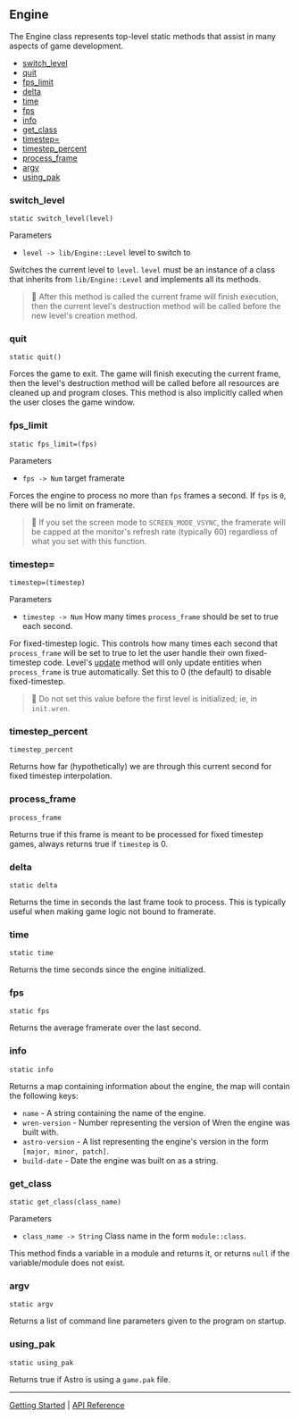 ## Engine
The Engine class represents top-level static methods that assist in many
aspects of game development.

 + [switch_level](#switch_level)
 + [quit](#quit)
 + [fps_limit](#fps_limit)
 + [delta](#delta)
 + [time](#time)
 + [fps](#fps)
 + [info](#info)
 + [get_class](#get_class)
 + [timestep=](#timestep)
 + [timestep_percent](#timestep_percent)
 + [process_frame](#process_frame)
 + [argv](#argv)
 + [using_pak](#using_pak)
 
### switch_level
`static switch_level(level)`

Parameters
 + `level -> lib/Engine::Level` level to switch to

Switches the current level to `level`. `level` must be an instance of a class 
that inherits from `lib/Engine::Level` and implements all its methods.

> 📝 After this method is called the current frame will finish execution, then
> the current level's destruction method will be called before the new level's
> creation method.

### quit
`static quit()`

Forces the game to exit. The game will finish executing the current frame, then
the level's destruction method will be called before all resources are cleaned up
and program closes. This method is also implicitly called when the user closes
the game window.

### fps_limit
`static fps_limit=(fps)`

Parameters
 + `fps -> Num` target framerate

Forces the engine to process no more than `fps` frames a second. If `fps` is `0`,
there will be no limit on framerate.

> 📝 If you set the screen mode to `SCREEN_MODE_VSYNC`, the framerate will be
> capped at the monitor's refresh rate (typically 60) regardless of what you set
> with this function.

### timestep=
`timestep=(timestep)`

Parameters
 + `timestep -> Num` How many times `process_frame` should be set to true each second.
 
For fixed-timestep logic. This controls how many times each second that `process_frame` will be
set to true to let the user handle their own fixed-timestep code. Level's [update](Level.md#update)
method will only update entities when `process_frame` is true automatically. Set this to 0 (the default)
to disable fixed-timestep.

> 📝 Do not set this value before the first level is initialized; ie, in `init.wren`.

### timestep_percent
`timestep_percent`

Returns how far (hypothetically) we are through this current second for fixed timestep interpolation.

### process_frame
`process_frame`

Returns true if this frame is meant to be processed for fixed timestep games, always returns true
if `timestep` is 0.

### delta
`static delta`

Returns the time in seconds the last frame took to process. This is typically useful
when making game logic not bound to framerate.

### time
`static time`

Returns the time seconds since the engine initialized.

### fps
`static fps`

Returns the average framerate over the last second.

### info
`static info`

Returns a map containing information about the engine, the map will contain the
following keys:
 + `name` - A string containing the name of the engine.
 + `wren-version` - Number representing the version of Wren the engine was built with.
 + `astro-version` - A list representing the engine's version in the form `[major, minor, patch]`.
 + `build-date` - Date the engine was built on as a string.

### get_class
`static get_class(class_name)`

Parameters
 + `class_name -> String` Class name in the form `module::class`.
 
This method finds a variable in a module and returns it, or returns `null` if the variable/module
does not exist.

### argv
`static argv`

Returns a list of command line parameters given to the program on startup.

### using_pak
`static using_pak`

Returns true if Astro is using a `game.pak` file.

-----------

[Getting Started](../GettingStarted.md) | [API Reference](../API.md)